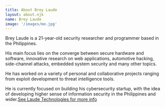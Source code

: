```yaml
---
title: About Brey Laude
layout: about.njk
name: Brey Laude
image: '/images/me.jpg'
---
```


Brey Laude is a 21-year-old security researcher and programmer based in the Philippines. 

His main focus lies on the converge between secure hardware and software, innovative research on web applications, automotive hacking, side-channel attacks, embedded system security and many other topics.

He has worked on a variety of personal and collaborative projects ranging from exploit development to threat intelligence tools.

He is currently focused on building his cybersecurity startup, with the idea of developing higher sense of information security in the Philippines and wider.[See Laude Technologies for more info](https://laudetechnologies)




